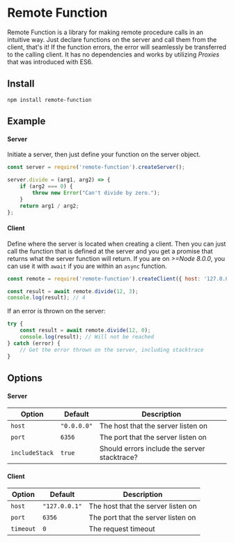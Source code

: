 # Remote Function

Remote Function is a library for making remote procedure calls in an intuitive way. Just declare functions on the server and call them from the client, that's it! If the function errors, the error will seamlessly be transferred to the calling client. It has no dependencies and works by utilizing _Proxies_ that was introduced with ES6.

## Install

```
npm install remote-function
```

## Example

#### Server

Initiate a server, then just define your function on the server object.

```javascript
const server = require('remote-function').createServer();

server.divide = (arg1, arg2) => {
    if (arg2 === 0) {
        throw new Error("Can't divide by zero.");
    }
    return arg1 / arg2;
};
```

#### Client

Define where the server is located when creating a client. Then you can just call the function that is defined at the server and you get a promise that returns what the server function will return. If you are on _>=Node 8.0.0_, you can use it with `await` if you are within an `async` function.

```javascript
const remote = require('remote-function').createClient({ host: '127.0.0.1' });

const result = await remote.divide(12, 3);
console.log(result); // 4
```

If an error is thrown on the server:
```javascript
try {
    const result = await remote.divide(12, 0);
    console.log(result); // Will not be reached
} catch (error) {
    // Get the error thrown on the server, including stacktrace
}
```

## Options

#### Server

| Option         | Default     | Description                                  |
| -------------- | ----------- | -------------------------------------------- |
| `host`         | `"0.0.0.0"` | The host that the server listen on           |
| `port`         | `6356`      | The port that the server listen on           |
| `includeStack` | `true`      | Should errors include the server stacktrace? |

#### Client

| Option    | Default       | Description                        |
| --------- | ------------- | ---------------------------------- |
| `host`    | `"127.0.0.1"` | The host that the server listen on |
| `port`    | `6356`        | The port that the server listen on |
| `timeout` | `0`           | The request timeout                |